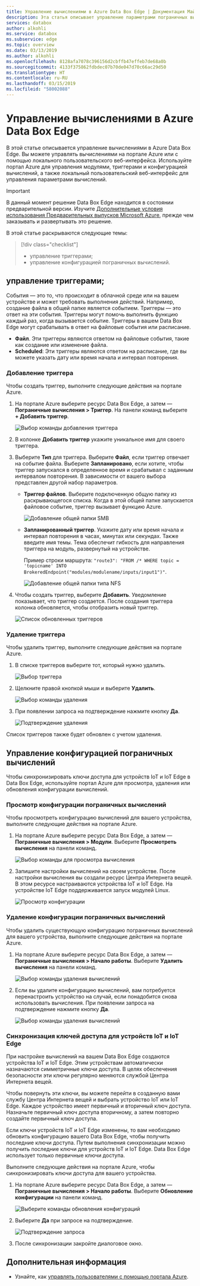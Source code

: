 ```yaml
---
title: Управление вычислениями в Azure Data Box Edge | Документация Майкрософт
description: Эта статья описывает управление параметрами пограничных вычислений, такими как триггер, и модулями, просмотр конфигурации вычислений и удаление конфигурации через портал Azure в Azure Data Box Edge.
services: databox
author: alkohli
ms.service: databox
ms.subservice: edge
ms.topic: overview
ms.date: 03/13/2019
ms.author: alkohli
ms.openlocfilehash: 8128afa7078c396156d2cbffb47effeb7de68a0b
ms.sourcegitcommit: 4133f375862fdbdec07b70de047d70c66ac29d50
ms.translationtype: HT
ms.contentlocale: ru-RU
ms.lasthandoff: 03/15/2019
ms.locfileid: "58002088"
---
```

# <a name="manage-compute-on-your-azure-data-box-edge"></a>Управление вычислениями в Azure Data Box Edge

В этой статье описывается управление вычислениями в Azure Data Box Edge. Вы можете управлять вычислениями на портале Azure или с помощью локального пользовательского веб-интерфейса. Используйте портал Azure для управления модулями, триггерами и конфигурацией вычислений, а также локальный пользовательский веб-интерфейс для управления параметрами вычислений.

> [!IMPORTANT]
> В данный момент решение Data Box Edge находится в состоянии предварительной версии. Изучите [Дополнительные условия использования Предварительных выпусков Microsoft Azure](https://azure.microsoft.com/support/legal/preview-supplemental-terms/), прежде чем заказывать и развертывать это решение.


В этой статье раскрываются следующие темы:

> [!div class="checklist"]
> * управление триггерами;
> * управление конфигурацией пограничных вычислений.


## <a name="manage-triggers"></a>управление триггерами;

События — это то, что происходит в облачной среде или на вашем устройстве и может требовать выполнения действий. Например, создание файла в общей папке является событием. Триггеры — это ответ на эти события. Триггеры могут помочь выполнить функцию каждый раз, когда вызывается событие. Триггеры в вашем Data Box Edge могут срабатывать в ответ на файловые события или расписание.

- **Файл**. Эти триггеры являются ответом на файловые события, такие как создание или изменение файла.
- **Scheduled**: Эти триггеры являются ответом на расписание, где вы можете указать дату или время начала и интервал повторения.


### <a name="add-a-trigger"></a>Добавление триггера

Чтобы создать триггер, выполните следующие действия на портале Azure.

1. На портале Azure выберите ресурс Data Box Edge, а затем — **Пограничные вычисления > Триггер**. На панели команд выберите **+ Добавить триггер**.

    ![Выбор команды добавления триггера](media/data-box-edge-manage-compute/add-trigger-1.png)

2. В колонке **Добавить триггер** укажите уникальное имя для своего триггера.
    
    <!--Trigger names can only contain numbers, lowercase letters, and hyphens. The share name must be between 3 and 63 characters long and begin with a letter or a number. Each hyphen must be preceded and followed by a non-hyphen character.-->

3. Выберите **Тип** для триггера. Выберите **Файл**, если триггер отвечает на событие файла. Выберите **Запланировано**, если хотите, чтобы триггер запускался в определенное время и срабатывал с заданным интервалом повторения. В зависимости от вашего выбора представлен другой набор параметров.

    - **Триггер файлов**. Выберите подключенную общую папку из раскрывающегося списка. Когда в этой общей папке запускается файловое событие, триггер вызывает функцию Azure.

        ![Добавление общей папки SMB](media/data-box-edge-manage-compute/add-file-trigger.png)

    - **Запланированный триггер**. Укажите дату или время начала и интервал повторения в часах, минутах или секундах. Также введите имя темы. Тема обеспечит гибкость для направления триггера на модуль, развернутый на устройстве.

        Пример строки маршрута: `"route3": "FROM /* WHERE topic = 'topicname' INTO BrokeredEndpoint("modules/modulename/inputs/input1")"`.

        ![Добавление общей папки типа NFS](media/data-box-edge-manage-compute/add-scheduled-trigger.png)

4. Чтобы создать триггер, выберите **Добавить**. Уведомление показывает, что триггер создается. После создания триггера колонка обновляется, чтобы отобразить новый триггер.
 
    ![Список обновленных триггеров](media/data-box-edge-manage-compute/add-trigger-2.png)

### <a name="delete-a-trigger"></a>Удаление триггера

Чтобы удалить триггер, выполните следующие действия на портале Azure.

1. В списке триггеров выберите тот, который нужно удалить.

    ![Выбор триггера](media/data-box-edge-manage-compute/add-trigger-1.png)

2. Щелкните правой кнопкой мыши и выберите **Удалить**.

    ![Выбор команды удаления](media/data-box-edge-manage-compute/add-trigger-1.png)

3. При появлении запроса на подтверждение нажмите кнопку **Да**.

    ![Подтверждение удаления](media/data-box-edge-manage-compute/add-trigger-1.png)

Список триггеров также будет обновлен с учетом удаления.

## <a name="manage-compute-configuration"></a>Управление конфигурацией пограничных вычислений

Чтобы синхронизировать ключи доступа для устройств IoT и IoT Edge в Data Box Edge, используйте портал Azure для просмотра, удаления или обновления конфигурации вычислений.

### <a name="view-compute-configuration"></a>Просмотр конфигурации пограничных вычислений

Чтобы просмотреть конфигурацию вычислений для вашего устройства, выполните следующие действия на портале Azure.

1. На портале Azure выберите ресурс Data Box Edge, а затем — **Пограничные вычисления > Модули**. Выберите **Просмотреть вычисления** на панели команд.

    ![Выбор команды для просмотра вычисления](media/data-box-edge-manage-compute/view-compute-1.png)

2. Запишите настройки вычислений на своем устройстве. После настройки вычисления вы создали ресурс Центра Интернета вещей. В этом ресурсе настраиваются устройства IoT и IoT Edge. На устройстве IoT Edge поддерживается запуск модулей Linux.

    ![Просмотр конфигурации](media/data-box-edge-manage-compute/view-compute-2.png)


### <a name="remove-compute-configuration"></a>Удаление конфигурации пограничных вычислений

Чтобы удалить существующую конфигурацию пограничных вычислений для вашего устройства, выполните следующие действия на портале Azure.

1. На портале Azure выберите ресурс Data Box Edge, а затем — **Пограничные вычисления > Начало работы**. Выберите **Удалить вычисления** на панели команд.

    ![Выбор команды удаления вычислений](media/data-box-edge-manage-compute/remove-compute-1.png)

2. Если вы удалите конфигурацию вычислений, вам потребуется перенастроить устройство на случай, если понадобится снова использовать вычисления. При появлении запроса на подтверждение нажмите кнопку **Да**.

    ![Выбор команды удаления вычислений](media/data-box-edge-manage-compute/remove-compute-2.png)

### <a name="sync-up-iot-device-and-iot-edge-device-access-keys"></a>Синхронизация ключей доступа для устройств IoT и IoT Edge

При настройке вычислений на вашем Data Box Edge создаются устройства IoT и IoT Edge. Этим устройствам автоматически назначаются симметричные ключи доступа. В целях обеспечения безопасности эти ключи регулярно меняются службой Центра Интернета вещей.

Чтобы повернуть эти ключи, вы можете перейти в созданную вами службу Центра Интернета вещей и выбрать устройство IoT или IoT Edge. Каждое устройство имеет первичный и вторичный ключ доступа. Назначьте первичный ключ доступа вторичному, а затем повторно создайте первичный ключ доступа.

Если ключи устройств IoT и IoT Edge изменены, то вам необходимо обновить конфигурацию вашего Data Box Edge, чтобы получить последние ключи доступа. Путем выполнения синхронизации можно получить последние ключи для устройств IoT и IoT Edge. Data Box Edge использует только первичные ключи доступа.

Выполните следующие действия на портале Azure, чтобы синхронизировать ключи доступа для вашего устройства.

1. На портале Azure выберите ресурс Data Box Edge, а затем — **Пограничные вычисления > Начало работы**. Выберите **Обновление конфигурации** на панели команд.

    ![Выберите команды обновления конфигураций](media/data-box-edge-manage-compute/refresh-configuration-1.png)

2. Выберите **Да** при запросе на подтверждение.

     ![Подтверждение запроса](media/data-box-edge-manage-compute/refresh-configuration-2.png)

3. После синхронизации закройте диалоговое окно.


## <a name="next-steps"></a>Дополнительная информация

- Узнайте, как [управлять пользователями с помощью портала Azure](data-box-edge-manage-users.md).
